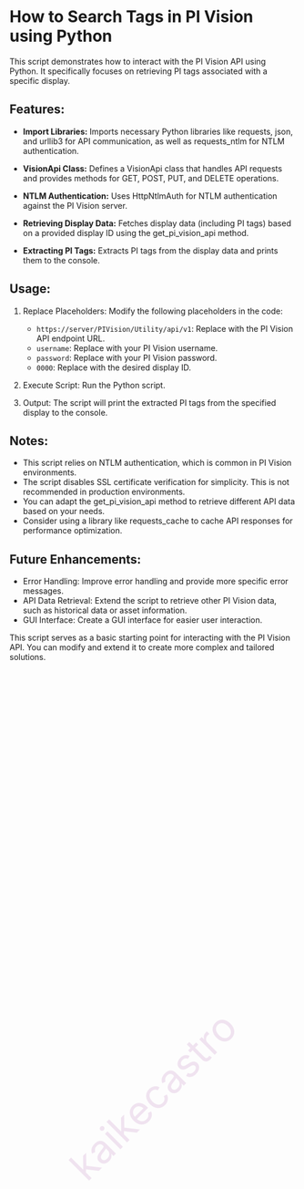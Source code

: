 <!-- Watermark CSS -->
<style>
.watermark {
  position: absolute;
  top: 50%;
  left: 50%;
  transform: translate(-50%, -50%) rotate(-45deg);
  font-size: 5em;
  color: rgba(128, 0, 128, 0.2);
  opacity: 0.5;
  z-index: 1;
  pointer-events: none;
}
</style>

# How to Search Tags in PI Vision using Python

<div class="watermark">kaikecastro</div>
This script demonstrates how to interact with the PI Vision API using Python. It specifically focuses on retrieving PI tags associated with a specific display.

## Features:

* **Import Libraries:** Imports necessary Python libraries like requests, json, and urllib3 for API communication, as well as requests_ntlm for NTLM authentication.
  
* **VisionApi Class:** Defines a VisionApi class that handles API requests and provides methods for GET, POST, PUT, and DELETE operations.
  
* **NTLM Authentication:** Uses HttpNtlmAuth for NTLM authentication against the PI Vision server.
  
* **Retrieving Display Data:** Fetches display data (including PI tags) based on a provided display ID using the get_pi_vision_api method.

* **Extracting PI Tags:** Extracts PI tags from the display data and prints them to the console.

## Usage:

1. Replace Placeholders: Modify the following placeholders in the code:
   
   * ``https://server/PIVision/Utility/api/v1``: Replace with the PI Vision API endpoint URL.
   * ``username``: Replace with your PI Vision username.
   * ``password``: Replace with your PI Vision password.
   * ``0000``: Replace with the desired display ID.
  
2. Execute Script: Run the Python script.   
3. Output: The script will print the extracted PI tags from the specified display to the console.


## Notes:

   * This script relies on NTLM authentication, which is common in PI Vision environments.
   * The script disables SSL certificate verification for simplicity. This is not recommended in production environments.
   * You can adapt the get_pi_vision_api method to retrieve different API data based on your needs.
   * Consider using a library like requests_cache to cache API responses for performance optimization.
  
## Future Enhancements:

* Error Handling: Improve error handling and provide more specific error messages.
* API Data Retrieval: Extend the script to retrieve other PI Vision data, such as historical data or asset information.
* GUI Interface: Create a GUI interface for easier user interaction.
  
This script serves as a basic starting point for interacting with the PI Vision API. You can modify and extend it to create more complex and tailored solutions.
